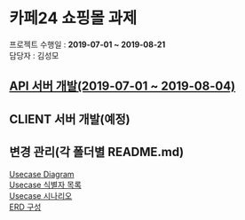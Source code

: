 # 카페24 쇼핑몰 과제 
프로젝트 수행일 : **2019-07-01 ~ 2019-08-21** <br/>
담당자 : 김성모 <br/>

## [API 서버 개발(2019-07-01 ~ 2019-08-04)](https://github.com/MaximSungmo/cafe24_shoppingmall_project/wiki/API-%EC%84%9C%EB%B2%84-%EA%B0%9C%EB%B0%9C) <br/>
## CLIENT 서버 개발(예정) <br/>


## 변경 관리(각 폴더별 README.md)
[Usecase Diagram](https://github.com/MaximSungmo/cafe24_shoppingmall_project/tree/master/Usecase#usecase-diagram) <br/>
[Usecase 식별자 목록](https://github.com/MaximSungmo/cafe24_shoppingmall_project/tree/master/Usecase#usecase-%EC%8B%9D%EB%B3%84%EC%9E%90-%EB%AA%A9%EB%A1%9D) <br/>
[Usecase 시나리오](https://github.com/MaximSungmo/cafe24_shoppingmall_project/tree/master/Usecase#usecase-%EC%8B%9C%EB%82%98%EB%A6%AC%EC%98%A4) <br/>
[ERD 구성](https://github.com/MaximSungmo/cafe24_shoppingmall_project/blob/master/ERD/README.md)<br/>

